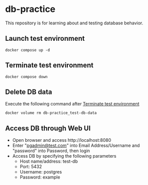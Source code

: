 # db-practice

This repository is for learning about and testing database behavior.

## Launch test environment
```
docker compose up -d
```

## Terminate test environment
```
docker compose down
```

## Delete DB data
Execute the following command after [Terminate test environment](#terminate-test-environment) 
```
docker volume rm db-practice_test-db-data
```

## Access DB through Web UI
- Open browser and access http://localhost:8080
- Enter "pgadmin@test.com" into Email Address/Username and "password" into Password, then login
- Access DB by specifying the following parameters
  - Host name/address: test-db
  - Port: 5432
  - Username: postgres
  - Password: example
